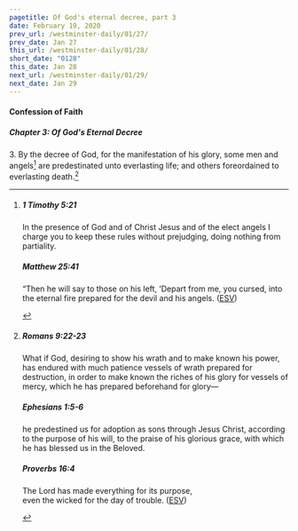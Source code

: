 ```yaml
---
pagetitle: Of God's eternal decree, part 3
date: February 19, 2020
prev_url: /westminster-daily/01/27/
prev_date: Jan 27
this_url: /westminster-daily/01/28/
short_date: "0128"
this_date: Jan 28
next_url: /westminster-daily/01/29/
next_date: Jan 29
---
```


#### Confession of Faith

##### Chapter 3: Of God's Eternal Decree

<span class="q">3.</span> By the decree of God, for the manifestation of his glory, some men and angels[^fnref:wcf1] are predestinated unto everlasting life; and others foreordained to everlasting death.[^fnref:wcf2]

[^fnref:wcf1]: <div class="esv"><h5>1 Timothy 5:21</h5> <div class="esv-text"><p id="p54005021.01-1">In the presence of God and of Christ Jesus and of the elect angels I charge you to keep these rules without prejudging, doing nothing from partiality.</p> </div><h5>Matthew 25:41</h5> <div class="esv-text"><p id="p40025041.01-2"><span class="woc">&#8220;Then he will say to those on his left, &#8216;Depart from me, you cursed, into the eternal fire prepared for the devil and his angels.</span>  (<a href="http://www.esv.org" class="copyright">ESV</a>)</p> </div> </div>

[^fnref:wcf2]: <div class="esv"><h5>Romans 9:22-23</h5> <div class="esv-text"><p id="p45009022.01-1">What if God, desiring to show his wrath and to make known his power, has endured with much patience vessels of wrath prepared for destruction, in order to make known the riches of his glory for vessels of mercy, which he has prepared beforehand for glory&#8212;</p> </div><h5>Ephesians 1:5-6</h5> <div class="esv-text"><p id="p49001005.01-2">he predestined us for adoption as sons through Jesus Christ, according to the purpose of his will, to the praise of his glorious grace, with which he has blessed us in the Beloved.</p> </div><h5>Proverbs 16:4</h5> <div class="esv-text"><div class="block-indent"> <p class="line-group" id="p20016004.01-3">The <span class="small-caps">Lord</span> has made everything for its purpose,<br /> <span class="indent"></span>even the wicked for the day of trouble.  (<a href="http://www.esv.org" class="copyright">ESV</a>)</p> </div> </div> </div>

